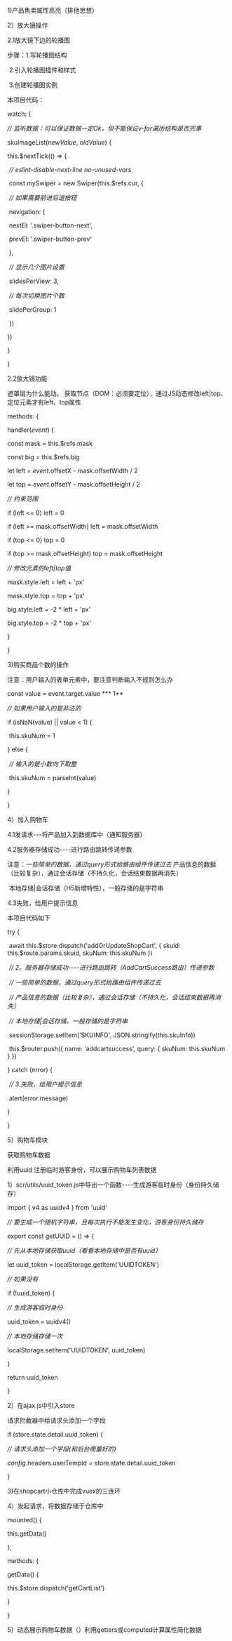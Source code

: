 1)产品售卖属性高亮（排他思想）

2）放大镜操作

2.1放大镜下边的轮播图

步骤：1.写轮播图结构

​            2.引入轮播图插件和样式

​             3.创建轮播图实例

本项目代码：

watch: {

  *// 监听数据：可以保证数据一定Ok，但不能保证v-for遍历结构是否完事*

  skuImageList(*newValue*, *oldValue*) {

   this.$nextTick(() => {

​    *// eslint-disable-next-line no-unused-vars*

​    const mySwiper = new Swiper(this.$refs.cur, {

​     *// 如果需要前进后退按钮*

​     navigation: {

​      nextEl: '.swiper-button-next',

​      prevEl: '.swiper-button-prev'

​     },

​     *// 显示几个图片设置*

​     slidesPerView: 3,

​     *// 每次切换图片个数*

​     slidePerGroup: 1

​    })

   })

  }

 }

2.2放大镜功能

遮罩层为什么能动。
获取节点（DOM：必须要定位），通过JS动态修改left|top、定位元素才有left、top属性

 methods: {

  handler(*event*) {

   const mask = this.$refs.mask

   const big = this.$refs.big

   let left = *event*.offsetX - mask.offsetWidth / 2

   let top = *event*.offsetY - mask.offsetHeight / 2

   *// 约束范围*

   if (left <= 0) left = 0

   if (left >= mask.offsetWidth) left = mask.offsetWidth

   if (top <= 0) top = 0

   if (top >= mask.offsetHeight) top = mask.offsetHeight

   *// 修改元素的left|top值*

   mask.style.left = left + 'px'

   mask.style.top = top + 'px'

   big.style.left = -2 * left + 'px'

   big.style.top = -2 * top + 'px'

  }

 }

3)购买商品个数的操作

注意：用户输入的表单元素中，要注意判断输入不规则怎么办

 const value = event.target.value *** 1**

   *// 如果用户输入的是非法的*

   if (isNaN(value) || value < 1) {

​    this.skuNum = 1

   } else {

​    *// 输入的是小数向下取整*

​    this.skuNum = parseInt(value)

   }

  }

4）加入购物车

4.1发请求---将产品加入到数据库中（通知服务器）

4.2服务器存储成功----进行路由跳转传递参数

注意：*一些简单的数据，通过query形式给路由组件传递过去* 产品信息的数据（比较复杂），通过会话存储（不持久化，会话结束数据再消失）

​    本地存储|会话存储（H5新增特性），一般存储的是字符串

4.3失败，给用户提示信息

本项目代码如下

 try {

​    await this.$store.dispatch('addOrUpdateShopCart', { skuId: this.$route.params.skuid, skuNum: this.skuNum })

​    *// 2。服务器存储成功----进行路由跳转（AddCartSuccess路由）传递参数*

​    *// 一些简单的数据，通过query形式给路由组件传递过去*

​    *// 产品信息的数据（比较复杂），通过会话存储（不持久化，会话结束数据再消失）*

​    *// 本地存储|会话存储，一般存储的是字符串*

​    sessionStorage.setItem('SKUINFO', JSON.stringify(this.skuInfo))

​    this.$router.push({ name: 'addcartsuccess', query: { skuNum: this.skuNum } })

   } catch (error) {

​    *// 3.失败，给用户提示信息*

​    alert(error.message)

   }

  }

5）购物车模块

获取购物车数据

利用uuid 注册临时游客身份，可以展示购物车列表数据

1）scr/utils/uuid_token.js中导出一个函数----生成游客临时身份（身份持久储存）

import { v4 as uuidv4 } from 'uuid'

*// 要生成一个随机字符串，且每次执行不能发生变化，游客身份持久储存*

export const getUUID = () => {

 *// 先从本地存储获取uuid（看看本地存储中是否有uuid）*

 let uuid_token = localStorage.getItem('UUIDTOKEN')

 *// 如果没有*

 if (!uuid_token) {

  *// 生成游客临时身份*

  uuid_token = uuidv4()

  *// 本地存储存储一次*

  localStorage.setItem('UUIDTOKEN', uuid_token)

 }

 return uuid_token

}

2）在ajax.js中引入store

请求拦截器中给请求头添加一个字段

 if (store.state.detail.uuid_token) {

  *// 请求头添加一个字段(和后台商量好的)*

  *config*.headers.userTempId = store.state.detail.uuid_token

 }

3)在shopcart小仓库中完成vuex的三连环

4）发起请求，将数据存储于仓库中

 mounted() {

  this.getData()

 },

 methods: {

  getData() {

   this.$store.dispatch('getCartList')

  }

 }

5）动态展示购物车数据（）利用getters或computed计算属性简化数据